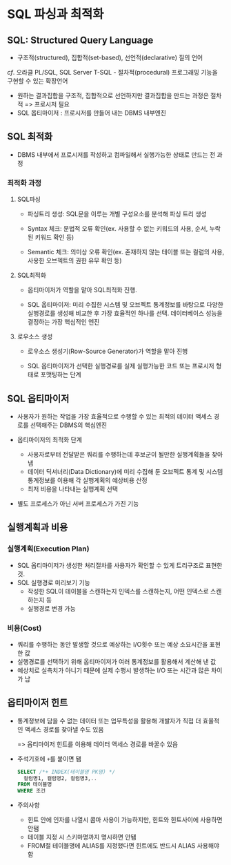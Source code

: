 # SQL 파싱과 최적화

## SQL: Structured Query Language

- 구조적(structured), 집합적(set-based), 선언적(declarative) 질의 언어

*cf*. 오라클 PL/SQL, SQL Server T-SQL - 절차적(procedural) 프로그래밍 기능을 구현할 수 있는 확장언어

- 원하는 결과집합을 구조적, 집합적으로 선언하지만 결과집합을 만드는 과정은 절차적 => 프로시저 필요
- SQL 옵티마이저 : 프로시저를 만들어 내는 DBMS 내부엔진

## SQL 최적화

- DBMS 내부에서 프로시저를 작성하고 컴파일해서 실행가능한 상태로 만드는 전 과정

### 최적화 과정

1. SQL파싱

   - 파싱트리 생성: SQL문을 이루는 개별 구성요소를 분석해 파싱 트리 생성


   - Syntax 체크: 문법적 오류 확인(ex. 사용할 수 없는 키워드의 사용, 순서, 누락된 키워드 확인 등)


   - Semantic 체크: 의미상 오류 확인(ex. 존재하지 않는 테이블 또는 컬럼의 사용, 사용한 오브젝트의 권한 유무 확인 등)

2. SQL최적화

   - 옵티마이저가 역할을 맡아 SQL최적화 진행.

   - SQL 옵티마이저: 미리 수집한 시스템 및 오브젝트 통계정보를 바탕으로 다양한 실행경로를 생성해 비교한 후 가장 효율적인 하나를 선택. 데이터베이스 성능을 결정하는 가장 핵심적인 엔진

3. 로우소스 생성

   - 로우소스 생성기(Row-Source Generator)가 역할을 맡아 진행

   - SQL 옵티마이저가 선택한 실행경로를 실제 실행가능한 코드 또는 프로시저 형태로 포맷팅하는 단계

## SQL 옵티마이저

- 사용자가 원하는 작업을 가장 효율적으로 수행할 수 있는 최적의 데이터 액세스 경로를 선택해주는 DBMS의 핵심엔진
- 옵티마이저의 최적화 단계
  - 사용자로부터 전달받은 쿼리를 수행하는데 후보군이 될만한 실행계획들을 찾아냄
  - 데이터 딕셔너리(Data Dictionary)에 미리 수집해 둔 오브젝트 통계 및 시스템 통계정보를 이용해 각 실행계획의 예상비용 산정
  - 최저 비용을 나타내는 실행계획 선택

- 별도 프로세스가 아닌 서버 프로세스가 가진 기능

## 실행계획과 비용

### 실행계획(Execution Plan)

- SQL 옵티마이저가 생성한 처리절차를 사용자가 확인할 수 있게 트리구조로 표현한 것.
- SQL 실행경로 미리보기 기능
  - 작성한 SQL이 테이블을 스캔하는지 인덱스를 스캔하는지, 어떤 인덱스로 스캔하는지 등
  - 실행경로 변경 가능

### 비용(Cost)

- 쿼리를 수행하는 동안 발생할 것으로 예상하는 I/O횟수 또는 예상 소요시간을 표현한 값
- 실행경로를 선택하기 위해 옵티마이저가 여러 통계정보를 활용해서 계산해 낸 값
- 예상치로 실측치가 아니기 때문에 실제 수행시 발생하는 I/O 또는 시간과 많은 차이가 남

## 옵티마이저 힌트

- 통계정보에 담을 수 없는 데이터 또는 업무특성을 활용해 개발자가 직접 더 효율적인 액세스 경로를 찾아낼 수도 있음

  => 옵티마이저 힌트를 이용해 데이터 액세스 경로를 바꿀수 있음

- 주석기호에 `+`를 붙이면 됌

  ```sql
  SELECT /*+ INDEX(테이블명 PK명) */
  	컬럼명1, 컬럼명2, 컬럼명3,..
  FROM 테이블명
  WHERE 조건
  ```

- 주의사항

  - 힌트 안에 인자를 나열시 콤마 사용이 가능하지만, 힌트와 힌트사이에 사용하면 안됌
  - 테이블 지정 시 스키마명까지 명시하면 안됌
  - FROM절 테이블명에 ALIAS를 지정했다면 힌트에도 반드시 ALIAS 사용해야함
